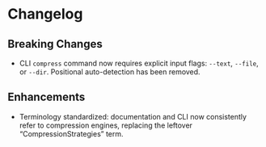 # Changelog

## Breaking Changes
- CLI `compress` command now requires explicit input flags: `--text`, `--file`, or `--dir`. Positional auto-detection has been removed.

## Enhancements
- Terminology standardized: documentation and CLI now consistently refer to compression engines, replacing the leftover “CompressionStrategies” term.

